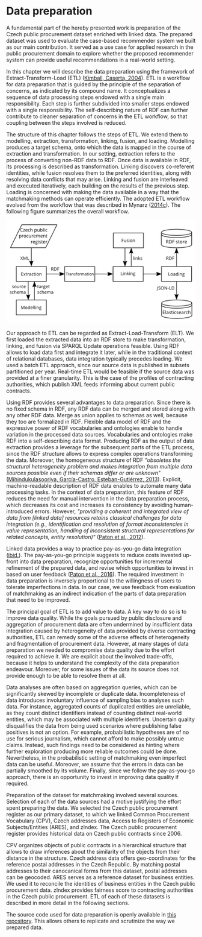 # Data preparation

A fundamental part of the hereby presented work is preparation of the Czech public procurement dataset enriched with linked data.
The prepared dataset was used to evaluate the case-based recommender system we built as our main contribution. 
It served as a use case for applied research in the public procurement domain to explore whether the proposed recommender system can provide useful recommendations in a real-world setting.

<!-- Characteristics of ETL -->

In this chapter we will describe the data preparation using the framework of Extract-Transform-Load (ETL) ([Kimball, Caserta, 2004](#Kimball2004)).
ETL is a workflow for data preparation that is guided by the principle of the separation of concerns, as indicated by its compound name.
It conceptualizes a sequence of data processing steps endowed with a single main responsibility.
Each step is further subdivided into smaller steps endowed with a single responsibility.
The self-describing nature of RDF can further contribute to cleaner separation of concerns in the ETL workflow, so that coupling between the steps involved is reduced.

The structure of this chapter follows the steps of ETL.
We extend them to modelling, extraction, transformation, linking, fusion, and loading.
Modelling produces a target schema, onto which the data is mapped in the course of extraction and transformation.
In our setting, extraction refers to the process of converting non-RDF data to RDF.
Once data is available in RDF, its processing is described as transformation.
Linking discovers co-referent identities, while fusion resolves them to the preferred identities, along with resolving data conflicts that may arise.
Linking and fusion are interleaved and executed iteratively, each building on the results of the previous step.
Loading is concerned with making the data available in a way that the matchmaking methods can operate efficiently.
The adopted ETL workflow evolved from the workflow that was described in Mynarz ([2014c](#Mynarz2014c)).
The following figure summarizes the overall workflow.

![ETL workflow](img/etl_workflow.png)

Our approach to ETL can be regarded as Extract-Load-Transform (ELT). 
We first loaded the extracted data into an RDF store to make transformation, linking, and fusion via SPARQL Update operations feasible.
Using RDF allows to load data first and integrate it later, while in the traditional context of relational databases, data integration typically precedes loading.
We used a batch ETL approach, since our source data is published in subsets partitioned per year.
Real-time ETL would be feasible if the source data was provided at a finer granularity.
This is the case of the profiles of contracting authorities, which publish XML feeds informing about current public contracts.

<!-- ## Benefits of linked data for data preparation -->

Using RDF provides several advantages to data preparation. 
Since there is no fixed schema in RDF, any RDF data can be merged and stored along with any other RDF data.
Merge as union applies to schemas as well, because they too are formalized in RDF.
Flexible data model of RDF and the expressive power of RDF vocabularies and ontologies enable to handle variation in the processed data sources.
Vocabularies and ontologies make RDF into a self-describing data format.
Producing RDF as the output of data extraction provides a leverage for the subsequent parts of the ETL process, since the RDF structure allows to express complex operations transforming the data.
Moreover, the homogeneous structure of RDF *"obsoletes the structural heterogeneity problem and makes integration from multiple data sources possible even if their schemas differ or are unknown"* ([Mihindukulasooriya, García-Castro, Esteban-Gutiérrez, 2013](#Mihindukulasooriya2013)).
Explicit, machine-readable description of RDF data enables to automate many data processing tasks.
In the context of data preparation, this feature of RDF reduces the need for manual intervention in the data preparation process, which decreases its cost and increases its consistency by avoiding human-introduced errors.
However, *"providing a coherent and integrated view of data from [linked data] resources retains classical challenges for data integration (e.g., identification and resolution of format inconsistencies in value representation, handling of inconsistent structural representations for related concepts, entity resolution)"* ([Paton et al., 2012](#Paton2012)).

Linked data provides a way to practice pay-as-you-go data integration ([ibid.](#Paton2012)).
The pay-as-you-go principle suggests to reduce costs invested up-front into data preparation, recognize opportunities for incremental refinement of the prepared data, and revise which opportunities to invest in based on user feedback ([Paton et al., 2016](#Paton2016)).
The required investment in data preparation is inversely proportional to the willingness of users to tolerate imperfections in data.
In our case, we use feedback from evaluation of matchmaking as an indirect indication of the parts of data preparation that need to be improved.

The principal goal of ETL is to add value to data.
A key way to do so is to improve data quality.
While the goals pursued by public disclosure and aggregation of procurement data are often undermined by insufficient data integration caused by heterogeneity of data provided by diverse contracting authorities, ETL can remedy some of the adverse effects of heterogeneity and fragmentation of procurement data.
However, at many stages of data preparation we needed to compromise data quality due to the effort required to achieve it.
We are explicit about the involved trade-offs, because it helps to understand the complexity of the data preparation endeavour.
Moreover, for some issues of the data its source does not provide enough to be able to resolve them at all.

<!-- Impact on data analyses -->

Data analyses are often based on aggregation queries, which can be significantly skewed by incomplete or duplicate data.
Incompleteness of data introduces involuntary influence of sampling bias to analyses such data.
For instance, aggregated counts of duplicated entities are unreliable, as they count distinct identifiers instead of counting distinct real-world entities, which may be associated with multiple identifiers.
Uncertain quality disqualifies the data from being used scenarios where publishing false positives is not an option.
For example, probabilistic hypotheses are of no use for serious journalism, which cannot afford to make possibly untrue claims.
Instead, such findings need to be considered as hinting where further exploration producing more reliable outcomes could be done.
Nevertheless, in the probabilistic setting of matchmaking even imperfect data can be useful.
Moreover, we assume that the errors in data can be partially smoothed by its volume. 
Finally, since we follow the pay-as-you-go approach, there is an opportunity to invest in improving data quality if required.

<!-- Prepared datasets -->

Preparation of the dataset for matchmaking involved several sources.
Selection of each of the data sources had a motive justifying the effort spent preparing the data.
We selected the Czech public procurement register as our primary dataset, to which we linked Common Procurement Vocabulary (CPV), Czech addresses data, Access to Registers of Economic Subjects/Entities (ARES), and zIndex. 
The Czech public procurement register provides historical data on Czech public contracts since 2006.
<!-- TODO: Add exact dates of the first and last contracts in the source dataset. -->
CPV organizes objects of public contracts in a hierarchical structure that allows to draw inferences about the similarity of the objects from their distance in the structure.
Czech address data offers geo-coordinates for the reference postal addresses in the Czech Republic.
By matching postal addresses to their canocanical forms from this dataset, postal addresses can be geocoded.
ARES serves as a reference dataset for business entities.
We used it to reconcile the identities of business entities in the Czech public procurement data.
zIndex provides fairness score to contracting authorities in the Czech public procurement.
ETL of each of these datasets is described in more detail in the following sections.

<!-- Source code -->

The source code used for data preparation is openly available in [this repository](https://github.com/jindrichmynarz/vvz-to-rdf).
This allows others to replicate and scrutinize the way we prepared data.

<!--
Out-takes:

Linked data employs a materialized data integration.
Unlike virtual integration, materialized integration persists integrated data.
-->
